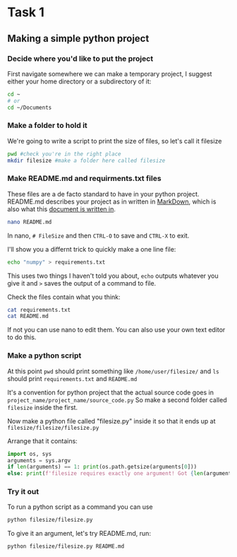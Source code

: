 # Task 1
## Making a simple python project

### Decide where you'd like to put the project
First navigate somewhere we can make a temporary project, I suggest either your home directory or a subdirectory of it:
```bash
cd ~
# or
cd ~/Documents
```

### Make a folder to hold it
We're going to write a script to print the size of files, so let's call it filesize
```bash
pwd #check you're in the right place
mkdir filesize #make a folder here called filesize
```

### Make README.md and requirments.txt files
These files are a de facto standard to have in your python project. README.md describes your project as in written in [MarkDown][MD], which is also what this [document is written in](task1.md).

```bash
nano README.md
```
In nano, `# FileSize` and then `CTRL-O` to save and `CTRL-X` to exit.

I'll show you a differnt trick to quickly make a one line file:
```bash
echo "numpy" > requirements.txt
```
This uses two things I haven't told you about, `echo` outputs whatever you give it and `>` saves the output of a command to file.

Check the files contain what you think:
```bash
cat requirements.txt
cat README.md
```
If not you can use nano to edit them. You can also use your own text editor to do this.

### Make a python script 
At this point `pwd` should print something like `/home/user/filesize/` and `ls` should print `requirements.txt` and `README.md`

It's a convention for python project that the actual source code goes in `project_name/project_name/source_code.py`
So make a second folder called `filesize` inside the first.

Now make a python file called "filesize.py" inside it so that it ends up at `filesize/filesize/filesize.py`

Arrange that it contains:
```python
import os, sys
arguments = sys.argv
if len(arguments) == 1: print(os.path.getsize(arguments[0]))
else: print(f'filesize requires exactly one argument! Got {len(arguments)}')
```

### Try it out
To run a python script as a command you can use
```bash
python filesize/filesize.py
```
To give it an argument, let's try README.md, run:
```bash
python filesize/filesize.py README.md
```



[MD]: https://docs.github.com/en/get-started/writing-on-github/getting-started-with-writing-and-formatting-on-github/basic-writing-and-formatting-syntax
